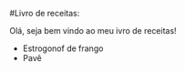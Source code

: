 
#Livro de receitas:


Olá, seja bem vindo ao meu ivro de receitas!


 - Estrogonof de frango
 - Pavê